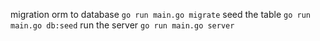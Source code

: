 migration orm to database `go run main.go migrate`
seed the table `go run main.go db:seed`
run the server `go run main.go server`
